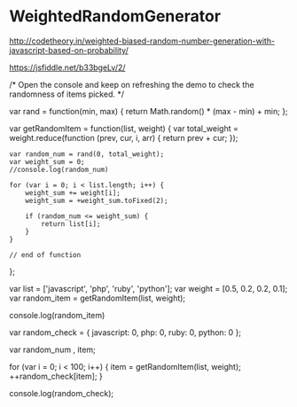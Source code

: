 # WeightedRandomGenerator

http://codetheory.in/weighted-biased-random-number-generation-with-javascript-based-on-probability/

https://jsfiddle.net/b33bgeLv/2/

/*
Open the console and keep on refreshing the demo to check
the randomness of items picked.
*/

var rand = function(min, max) {
	return Math.random() * (max - min) + min;
};

var getRandomItem = function(list, weight) {
	var total_weight = weight.reduce(function (prev, cur, i, arr) {
		return prev + cur;
	});
	
	var random_num = rand(0, total_weight);
	var weight_sum = 0;
	//console.log(random_num)
	
	for (var i = 0; i < list.length; i++) {
		weight_sum += weight[i];
		weight_sum = +weight_sum.toFixed(2);
		
		if (random_num <= weight_sum) {
			return list[i];
		}
	}
	
	// end of function
};

var list = ['javascript', 'php', 'ruby', 'python'];
var weight = [0.5, 0.2, 0.2, 0.1];
var random_item = getRandomItem(list, weight);

console.log(random_item)

var random_check = {
	javascript: 0,
	php: 0,
	ruby: 0,
	python: 0
};

var random_num
	, item;

for (var i = 0; i < 100; i++) {
	item = getRandomItem(list, weight);
	++random_check[item];
}

console.log(random_check);
